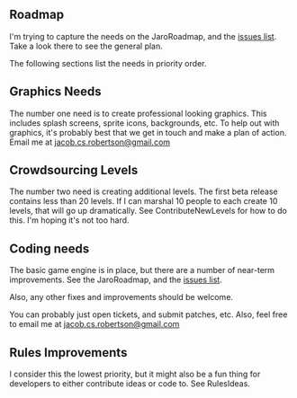 ## Roadmap ##

I'm trying to capture the needs on the JaroRoadmap, and the [issues list](http://code.google.com/p/jaro/issues/list).  Take a look there to see the general plan.

The following sections list the needs in priority order.

## Graphics Needs ##

The number one need is to create professional looking graphics.  This includes splash screens, sprite icons, backgrounds, etc.
To help out with graphics, it's probably best that we get in touch and make a plan of action.  Email me at jacob.cs.robertson@gmail.com

## Crowdsourcing Levels ##

The number two need is creating additional levels.
The first beta release contains less than 20 levels.  If I can marshal 10 people to each create 10 levels, that will go up dramatically.  See ContributeNewLevels for how to do this.  I'm hoping it's not too hard.

## Coding needs ##

The basic game engine is in place, but there are a number of near-term improvements.  See the JaroRoadmap, and the [issues list](http://code.google.com/p/jaro/issues/list).

Also, any other fixes and improvements should be welcome.

You can probably just open tickets, and submit patches, etc.  Also, feel free to email me at jacob.cs.robertson@gmail.com

## Rules Improvements ##
I consider this the lowest priority, but it might also be a fun thing for developers to either contribute ideas or code to.  See RulesIdeas.